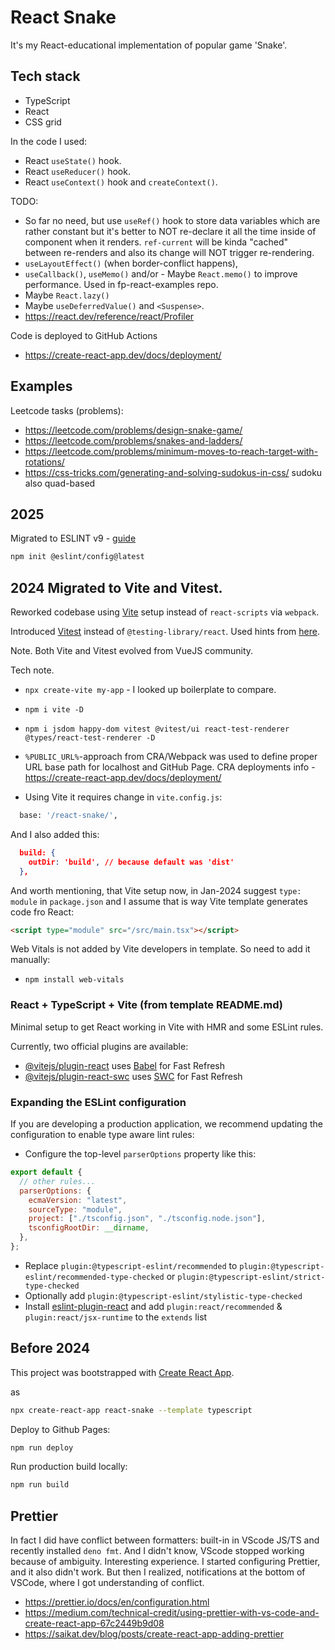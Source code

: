 # React Snake

It's my React-educational implementation of popular game 'Snake'.

## Tech stack

- TypeScript
- React
- CSS grid

In the code I used:

- React `useState()` hook.
- React `useReducer()` hook.
- React `useContext()` hook and `createContext()`.

TODO:

- So far no need, but use `useRef()` hook to store data variables which are rather constant but it's better to NOT re-declare it all the time inside of component when it renders. `ref-current` will be kinda "cached" between re-renders and also its change will NOT trigger re-rendering.
- `useLayoutEffect()` (when border-conflict happens),
- `useCallback()`, `useMemo()` and/or - Maybe `React.memo()` to improve performance. Used in fp-react-examples repo.
- Maybe `React.lazy()`
- Maybe `useDeferredValue()` and `<Suspense>`.
- https://react.dev/reference/react/Profiler

Code is deployed to GitHub Actions

- https://create-react-app.dev/docs/deployment/

## Examples

Leetcode tasks (problems):

- https://leetcode.com/problems/design-snake-game/
- https://leetcode.com/problems/snakes-and-ladders/
- https://leetcode.com/problems/minimum-moves-to-reach-target-with-rotations/
- https://css-tricks.com/generating-and-solving-sudokus-in-css/ sudoku also quad-based

## 2025

Migrated to ESLINT v9 - [guide](https://eslint.org/docs/latest/use/getting-started)

```sh
npm init @eslint/config@latest
```

## 2024 Migrated to Vite and Vitest.

Reworked codebase using [Vite](https://vitejs.dev/) setup instead of `react-scripts` via `webpack`.

Introduced [Vitest](https://vitest.dev/) instead of `@testing-library/react`. Used hints from [here](https://github.com/vitest-dev/vitest/tree/main/examples/react).

Note. Both Vite and Vitest evolved from VueJS community.

Tech note.

- `npx create-vite my-app` - I looked up boilerplate to compare.
- `npm i vite -D`
- `npm i jsdom happy-dom vitest @vitest/ui react-test-renderer @types/react-test-renderer -D`

- `%PUBLIC_URL%`-approach from CRA/Webpack was used to define proper URL base path for localhost and GitHub Page. CRA deployments info - https://create-react-app.dev/docs/deployment/

- Using Vite it requires change in `vite.config.js`:

```sh
  base: '/react-snake/',
```

And I also added this:

```json
  build: {
    outDir: 'build', // because default was 'dist'
  },
```

And worth mentioning, that Vite setup now, in Jan-2024 suggest `type: module` in `package.json` and I assume that is way Vite template generates code fro React:

```html
<script type="module" src="/src/main.tsx"></script>
```

Web Vitals is not added by Vite developers in template. So need to add it manually:

- `npm install web-vitals`

### React + TypeScript + Vite (from template README.md)

Minimal setup to get React working in Vite with HMR and some ESLint rules.

Currently, two official plugins are available:

- [@vitejs/plugin-react](https://github.com/vitejs/vite-plugin-react/blob/main/packages/plugin-react/README.md) uses [Babel](https://babeljs.io/) for Fast Refresh
- [@vitejs/plugin-react-swc](https://github.com/vitejs/vite-plugin-react-swc) uses [SWC](https://swc.rs/) for Fast Refresh

### Expanding the ESLint configuration

If you are developing a production application, we recommend updating the configuration to enable type aware lint rules:

- Configure the top-level `parserOptions` property like this:

```js
export default {
  // other rules...
  parserOptions: {
    ecmaVersion: "latest",
    sourceType: "module",
    project: ["./tsconfig.json", "./tsconfig.node.json"],
    tsconfigRootDir: __dirname,
  },
};
```

- Replace `plugin:@typescript-eslint/recommended` to `plugin:@typescript-eslint/recommended-type-checked` or `plugin:@typescript-eslint/strict-type-checked`
- Optionally add `plugin:@typescript-eslint/stylistic-type-checked`
- Install [eslint-plugin-react](https://github.com/jsx-eslint/eslint-plugin-react) and add `plugin:react/recommended` & `plugin:react/jsx-runtime` to the `extends` list

## Before 2024

This project was bootstrapped with [Create React App](https://github.com/facebook/create-react-app).

as

```sh
npx create-react-app react-snake --template typescript
```

Deploy to Github Pages:

```sh
npm run deploy
```

Run production build locally:

```sh
npm run build
```

## Prettier

In fact I did have conflict between formatters: built-in in VScode JS/TS and recently installed `deno fmt`.
And I didn't know, VScode stopped working because of ambiguity. Interesting experience. I started configuring Prettier, and it also didn't work. But then I realized, notifications at the bottom of VSCode, where I got understanding of conflict.

- https://prettier.io/docs/en/configuration.html
- https://medium.com/technical-credit/using-prettier-with-vs-code-and-create-react-app-67c2449b9d08
- https://saikat.dev/blog/posts/create-react-app-adding-prettier
